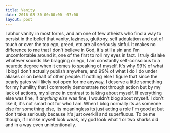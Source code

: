 ```yaml
---
title: Vanity
date: 2016-08-30 00:00:00 -07:00
layout: post
---
```


I abhor vanity in most forms, and am one of few atheists who find a way to persist in the belief that vanity, laziness, gluttony, self addulation and out of touch or over the top ego, greed, etc are all seriously sinful. It makes no difference to me that I don't believe in God, it's still a sin and I'm uncomfortable around it, one of the first to roll my eyes in fact. I truly dislake whatever sounds like bragging or ego, I am constantly self-conscious to a neurotic degree when it comes to speaking of myself. It's why 99% of what I blog I don't actually publish anywhere, and 99% of what I do I do under aliases or on behalf of other people. If nothing else I figure that since the pearly gates will likely not open for me anyway, I deserve a little something for my humility that I commonly demonstrate not through action but by my lack of actions, my silence in contrast to talking about myself. If everything else was fine, if *anything else* was fine, I wouldn't blog about myself. I don't like it, it's not smart not for who I am. When I blog normally its as someone else for something else, its meaningless its just acting a role I'm good at but don't take seriously because it's just overkill and superfluous. To be me though, if I make myself look weak, my god look what 1 or two sharks did and in a way even unintentionally. 
